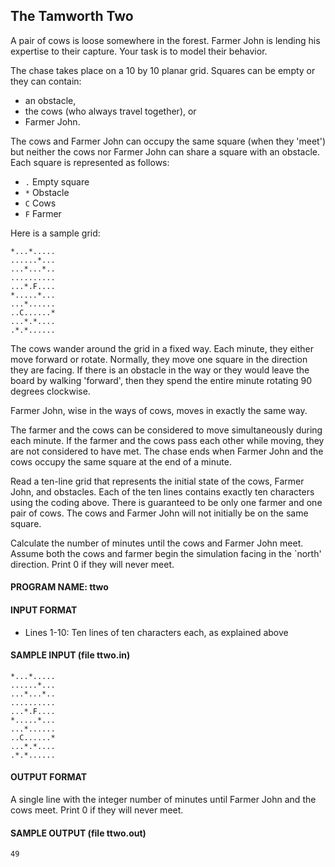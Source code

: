 ## The Tamworth Two

A pair of cows is loose somewhere in the forest. Farmer John is lending his expertise to their capture. Your task is to model their behavior.

The chase takes place on a 10 by 10 planar grid. Squares can be empty or they can contain:

* an obstacle,
* the cows (who always travel together), or
* Farmer John.

The cows and Farmer John can occupy the same square (when they 'meet') but neither the cows nor Farmer John can share a square with an obstacle.
Each square is represented as follows:

* `.` Empty square
* `*` Obstacle
* `C` Cows
* `F` Farmer

Here is a sample grid:
```
*...*.....
......*...
...*...*..
..........
...*.F....
*.....*...
...*......
..C......*
...*.*....
.*.*......
```

The cows wander around the grid in a fixed way. Each minute, they either move forward or rotate. Normally, they move one square in the direction they are facing. If there is an obstacle in the way or they would leave the board by walking 'forward', then they spend the entire minute rotating 90 degrees clockwise.

Farmer John, wise in the ways of cows, moves in exactly the same way.

The farmer and the cows can be considered to move simultaneously during each minute. If the farmer and the cows pass each other while moving, they are not considered to have met. The chase ends when Farmer John and the cows occupy the same square at the end of a minute.

Read a ten-line grid that represents the initial state of the cows, Farmer John, and obstacles. Each of the ten lines contains exactly ten characters using the coding above. There is guaranteed to be only one farmer and one pair of cows. The cows and Farmer John will not initially be on the same square.

Calculate the number of minutes until the cows and Farmer John meet. Assume both the cows and farmer begin the simulation facing in the `north' direction. Print 0 if they will never meet.

#### PROGRAM NAME: ttwo

#### INPUT FORMAT

* Lines 1-10:	Ten lines of ten characters each, as explained above

#### SAMPLE INPUT (file ttwo.in)
```
*...*.....
......*...
...*...*..
..........
...*.F....
*.....*...
...*......
..C......*
...*.*....
.*.*......
```

#### OUTPUT FORMAT

A single line with the integer number of minutes until Farmer John and the cows meet. Print 0 if they will never meet.

#### SAMPLE OUTPUT (file ttwo.out)
```
49
```
